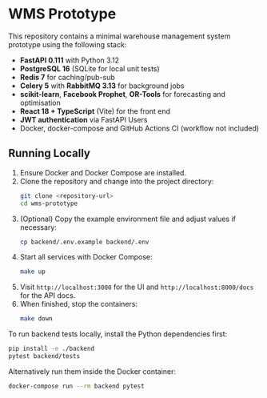 # WMS Prototype

This repository contains a minimal warehouse management system prototype using the following stack:

- **FastAPI 0.111** with Python 3.12
- **PostgreSQL 16** (SQLite for local unit tests)
- **Redis 7** for caching/pub-sub
- **Celery 5** with **RabbitMQ 3.13** for background jobs
- **scikit-learn**, **Facebook Prophet**, **OR-Tools** for forecasting and optimisation
- **React 18 + TypeScript** (Vite) for the front end
- **JWT authentication** via FastAPI Users
- Docker, docker-compose and GitHub Actions CI (workflow not included)

## Running Locally

1. Ensure Docker and Docker Compose are installed.
2. Clone the repository and change into the project directory:
   ```bash
   git clone <repository-url>
   cd wms-prototype
   ```
3. (Optional) Copy the example environment file and adjust values if necessary:
   ```bash
   cp backend/.env.example backend/.env
   ```
4. Start all services with Docker Compose:
   ```bash
   make up
   ```
5. Visit `http://localhost:3000` for the UI and `http://localhost:8000/docs` for the API docs.
6. When finished, stop the containers:
   ```bash
   make down
   ```

To run backend tests locally, install the Python dependencies first:
```bash
pip install -e ./backend
pytest backend/tests
```
Alternatively run them inside the Docker container:
```bash
docker-compose run --rm backend pytest
```
